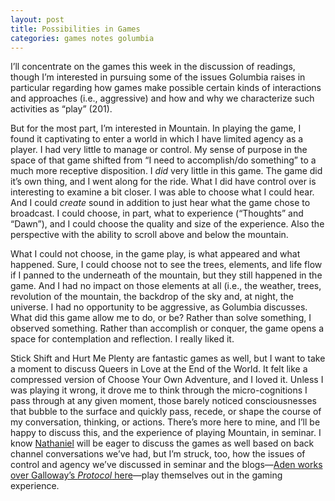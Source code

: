 ```yaml
---
layout: post
title: Possibilities in Games
categories: games notes golumbia
---
```

I’ll concentrate on the games this week in the discussion of readings, though I’m interested in pursuing some of the issues Golumbia raises in particular regarding how games make possible certain kinds of interactions and approaches (i.e., aggressive) and how and why we characterize such activities as “play” (201).

But for the most part, I’m interested in Mountain. In playing the game, I found it captivating to enter a world in which I have limited agency as a player. I had very little to manage or control. My sense of purpose in the space of that game shifted from “I need to accomplish/do something” to a much more receptive disposition. I *did* very little in this game. The game did it’s own thing, and I went along for the ride. What I did have control over is interesting to examine a bit closer. I was able to choose what I could hear. And I could *create* sound in addition to just hear what the game chose to broadcast. I could choose, in part, what to experience (“Thoughts” and “Dawn”), and I could choose the quality and size of the experience. Also the perspective with the ability to scroll above and below the mountain.

What I could not choose, in the game play, is what appeared and what happened. Sure, I could choose not to see the trees, elements, and life flow if I panned to the underneath of the mountain, but they still happened in the game. And I had no impact on those elements at all (i.e., the weather, trees, revolution of the mountain, the backdrop of the sky and, at night, the universe. I had no opportunity to be aggressive, as Golumbia discusses. What did this game allow me to do, or be? Rather than solve something, I observed something. Rather than accomplish or conquer, the game opens a space for contemplation and reflection. I really liked it.

Stick Shift and Hurt Me Plenty are fantastic games as well, but I want to take a moment to discuss Queers in Love at the End of the World. It felt like a compressed version of Choose Your Own Adventure, and I loved it. Unless I was playing it wrong, it drove me to think through the micro-cognitions I pass through at any given moment, those barely noticed consciousnesses that bubble to the surface and quickly pass, recede, or shape the course of my conversation, thinking, or actions. There’s more here to mine, and I’ll be happy to discuss this, and the experience of playing Mountain, in seminar. I know [Nathaniel](http://nattybee.github.io/) will be eager to discuss the games as well based on back channel conversations we’ve had, but I’m struck, too, how the issues of control and agency we’ve discussed in seminar and the blogs—[Aden works over Galloway’s *Protocol* here](http://adenj86.github.io/blog/2016-03-02/Keywords.html)—play themselves out in the gaming experience.
